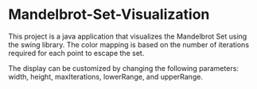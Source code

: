 # Mandelbrot-Set-Visualization

This project is a java application that visualizes the Mandelbrot Set using the swing library. The color mapping is based on the number of iterations required for each point to escape the set. 

The display can be customized by changing the following parameters: width, height, maxIterations, lowerRange, and upperRange. 
